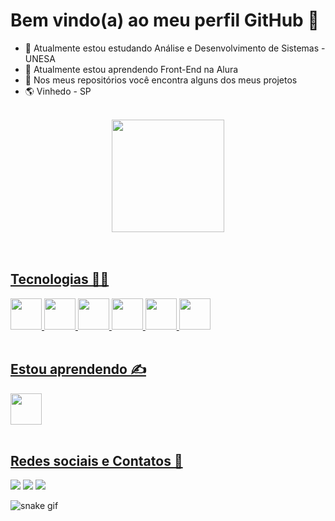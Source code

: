# Bem vindo(a) ao meu perfil GitHub 👋

- 🔭 Atualmente estou estudando Análise e Desenvolvimento de Sistemas - UNESA
- 🌱 Atualmente estou aprendendo Front-End na Alura
- 👯 Nos meus repositórios você encontra alguns dos meus projetos
- 🌎 Vinhedo - SP

<br>

<div align="center">
  <a href="https://github.com/seu-usuário-aqui">
  <img height="180em" src="https://github-readme-stats.vercel.app/api?username=victor-tosto&show_icons=true&theme=dracula&include_all_commits=true&count_private=true"/>
</div>
  
<br>
<br>
  
 ## Tecnologias 👨‍💻
<div display="flex">
  <img height="50" src="https://cdn.jsdelivr.net/gh/devicons/devicon/icons/html5/html5-original.svg" />
  <img height="50" src="https://cdn.jsdelivr.net/gh/devicons/devicon/icons/css3/css3-original.svg" />
  <img height="50" src="https://cdn.jsdelivr.net/gh/devicons/devicon/icons/javascript/javascript-original.svg" />
  <img height="50" src="https://cdn.jsdelivr.net/gh/devicons/devicon/icons/react/react-original.svg" />
  <img height="50" src="https://cdn.jsdelivr.net/gh/devicons/devicon/icons/sass/sass-original.svg" />
  <img height="50" src="https://cdn.jsdelivr.net/gh/devicons/devicon/icons/nextjs/nextjs-line.svg" />
</div>

<br>

## Estou aprendendo ✍
<div display="flex">
  <img height="50" fill="white" src="https://cdn.jsdelivr.net/gh/devicons/devicon/icons/typescript/typescript-original.svg" />
</div>
  
<br>

## Redes sociais e Contatos 📱
<div display="flex">
  <a href="https://instagram.com/vitinho.morales/" target="_blank"><img src="https://img.shields.io/badge/-Instagram-%23E4405F?style=for-the-badge&logo=instagram&logoColor=white" target="_blank"></a>
  <a href = "mailto:victormoralestosto@gmail.com"><img src="https://img.shields.io/badge/Gmail-D14836?style=for-the-badge&logo=gmail&logoColor=white" target="_blank"></a>
  <a href="https://www.linkedin.com/in/victor-morales-7a397b1b5/" target="_blank"><img src="https://img.shields.io/badge/-LinkedIn-%230077B5?style=for-the-badge&logo=linkedin&logoColor=white" target="_blank"></a>   
  </div>

![snake gif](https://github.com/victor-tosto/victor-tosto/blob/output/github-contribution-grid-snake.svg)
